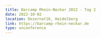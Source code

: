 ```yaml
---
title: Barcamp Rhein-Neckar 2022 - Tag 2
date: 2022-10-02
location: Dezernat16, Heidelberg
link: https://barcamp-rhein-neckar.de
type: unconference
---
```


